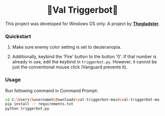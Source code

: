 <div align="center">
  
<h1>🎯Val Triggerbot🎯</h1>

This project was developed for Windows OS only.
A project by [**Thegladster**](https://github.com/Thegladster).

<div align="left">
  
<h3>Quickstart</h3>

1. Make sure enemy color setting is set to deuteranopia.

2. Additionally, keybind the 'Fire' button to the button '0'. If that number is already in use, edit the keybind in `triggerbot.py`. However, it cannot be just the conventional mouse click (Vanguard prevents it).

<h3>Usage</h3>

Run following command in Command Prompt:

```bash
cd C:\Users\%username%\Downloads\val-triggerbot-main\val-triggerbot-main
pip install -r requirements.txt
python triggerbot.py
```
